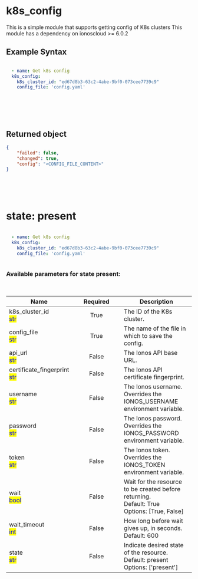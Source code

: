 # k8s_config

This is a simple module that supports getting config of K8s clusters This module has a dependency on ionoscloud &gt;= 6.0.2

## Example Syntax


```yaml

  - name: Get k8s config
  k8s_config:
    k8s_cluster_id: "ed67d8b3-63c2-4abe-9bf0-073cee7739c9"
    config_file: 'config.yaml'
  
```

&nbsp;

&nbsp;
## Returned object
```json
{
    "failed": false,
    "changed": true,
    "config": "<CONFIG_FILE_CONTENT>"
}

```

&nbsp;

&nbsp;

# state: **present**
```yaml
  
  - name: Get k8s config
  k8s_config:
    k8s_cluster_id: "ed67d8b3-63c2-4abe-9bf0-073cee7739c9"
    config_file: 'config.yaml'
  
```
### Available parameters for state **present**:
&nbsp;

<table data-full-width="true">
  <thead>
    <tr>
      <th width="150">Name</th>
      <th width="116.66666666666663" align="center">Required</th>
      <th>Description</th>
    </tr>
  </thead>
  <tbody>
  <tr>
  <td>k8s_cluster_id<br/><mark style="color:blue;">str</mark></td>
  <td align="center">True</td>
  <td>The ID of the K8s cluster.</td>
  </tr>
  <tr>
  <td>config_file<br/><mark style="color:blue;">str</mark></td>
  <td align="center">True</td>
  <td>The name of the file in which to save the config.</td>
  </tr>
  <tr>
  <td>api_url<br/><mark style="color:blue;">str</mark></td>
  <td align="center">False</td>
  <td>The Ionos API base URL.</td>
  </tr>
  <tr>
  <td>certificate_fingerprint<br/><mark style="color:blue;">str</mark></td>
  <td align="center">False</td>
  <td>The Ionos API certificate fingerprint.</td>
  </tr>
  <tr>
  <td>username<br/><mark style="color:blue;">str</mark></td>
  <td align="center">False</td>
  <td>The Ionos username. Overrides the IONOS_USERNAME environment variable.</td>
  </tr>
  <tr>
  <td>password<br/><mark style="color:blue;">str</mark></td>
  <td align="center">False</td>
  <td>The Ionos password. Overrides the IONOS_PASSWORD environment variable.</td>
  </tr>
  <tr>
  <td>token<br/><mark style="color:blue;">str</mark></td>
  <td align="center">False</td>
  <td>The Ionos token. Overrides the IONOS_TOKEN environment variable.</td>
  </tr>
  <tr>
  <td>wait<br/><mark style="color:blue;">bool</mark></td>
  <td align="center">False</td>
  <td>Wait for the resource to be created before returning.<br />Default: True<br />Options: [True, False]</td>
  </tr>
  <tr>
  <td>wait_timeout<br/><mark style="color:blue;">int</mark></td>
  <td align="center">False</td>
  <td>How long before wait gives up, in seconds.<br />Default: 600</td>
  </tr>
  <tr>
  <td>state<br/><mark style="color:blue;">str</mark></td>
  <td align="center">False</td>
  <td>Indicate desired state of the resource.<br />Default: present<br />Options: ['present']</td>
  </tr>
  </tbody>
</table>

&nbsp;

&nbsp;

